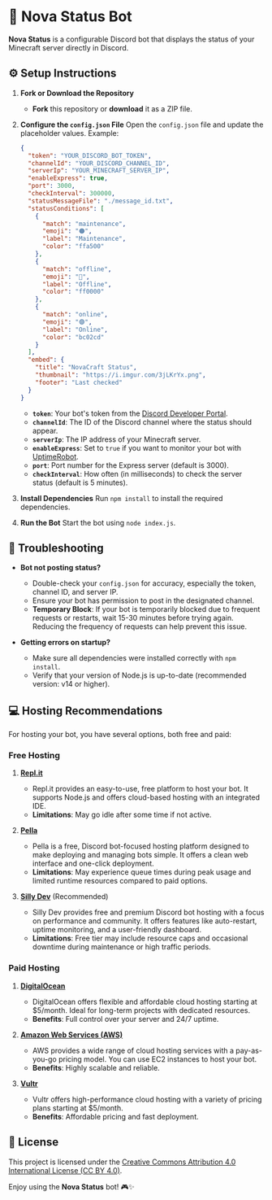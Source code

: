 # 🌌 Nova Status Bot

**Nova Status** is a configurable Discord bot that displays the status of your Minecraft server directly in Discord.

## ⚙️ Setup Instructions

1. **Fork or Download the Repository**
   - **Fork** this repository or **download** it as a ZIP file.

2. **Configure the `config.json` File**
   Open the `config.json` file and update the placeholder values. Example:

    ```json
    {
      "token": "YOUR_DISCORD_BOT_TOKEN",
      "channelId": "YOUR_DISCORD_CHANNEL_ID",
      "serverIp": "YOUR_MINECRAFT_SERVER_IP",
      "enableExpress": true,
      "port": 3000,
      "checkInterval": 300000,
      "statusMessageFile": "./message_id.txt",
      "statusConditions": [
        {
          "match": "maintenance",
          "emoji": "🟠",
          "label": "Maintenance",
          "color": "ffa500"
        },
        {
          "match": "offline",
          "emoji": "🔴",
          "label": "Offline",
          "color": "ff0000"
        },
        {
          "match": "online",
          "emoji": "🟣",
          "label": "Online",
          "color": "bc02cd"
        }
      ],
      "embed": {
        "title": "NovaCraft Status",
        "thumbnail": "https://i.imgur.com/3jLKrYx.png",
        "footer": "Last checked"
      }
    }
    ```

    - **`token`**: Your bot's token from the [Discord Developer Portal](https://discord.com/developers/applications).
    - **`channelId`**: The ID of the Discord channel where the status should appear.
    - **`serverIp`**: The IP address of your Minecraft server.
    - **`enableExpress`**: Set to `true` if you want to monitor your bot with [UptimeRobot](https://uptimerobot.com/).
    - **`port`**: Port number for the Express server (default is 3000).
    - **`checkInterval`**: How often (in milliseconds) to check the server status (default is 5 minutes).
  
3. **Install Dependencies**
   Run `npm install` to install the required dependencies.

4. **Run the Bot**
   Start the bot using `node index.js`.


## 🔧 Troubleshooting

- **Bot not posting status?**
    - Double-check your `config.json` for accuracy, especially the token, channel ID, and server IP.
    - Ensure your bot has permission to post in the designated channel.
    - **Temporary Block**: If your bot is temporarily blocked due to frequent requests or restarts, wait 15-30 minutes before trying again. Reducing the frequency of requests can help prevent this issue.

- **Getting errors on startup?**
    - Make sure all dependencies were installed correctly with `npm install`.
    - Verify that your version of Node.js is up-to-date (recommended version: v14 or higher).

## 💻 Hosting Recommendations

For hosting your bot, you have several options, both free and paid:

### Free Hosting

1. **[Repl.it](https://replit.com/)**  
   - Repl.it provides an easy-to-use, free platform to host your bot. It supports Node.js and offers cloud-based hosting with an integrated IDE.
   - **Limitations**: May go idle after some time if not active.

2. **[Pella](https://www.pella.app/)**  
   - Pella is a free, Discord bot-focused hosting platform designed to make deploying and managing bots simple. It offers a clean web interface and one-click deployment.
   - **Limitations**: May experience queue times during peak usage and limited runtime resources compared to paid options.

3. **[Silly Dev](https://sillydev.co.uk/)** (Recommended)
   - Silly Dev provides free and premium Discord bot hosting with a focus on performance and community. It offers features like auto-restart, uptime monitoring, and a user-friendly dashboard.
   - **Limitations**: Free tier may include resource caps and occasional downtime during maintenance or high traffic periods.

### Paid Hosting

1. **[DigitalOcean](https://www.digitalocean.com/)**  
   - DigitalOcean offers flexible and affordable cloud hosting starting at $5/month. Ideal for long-term projects with dedicated resources.
   - **Benefits**: Full control over your server and 24/7 uptime.

2. **[Amazon Web Services (AWS)](https://aws.amazon.com/)**  
   - AWS provides a wide range of cloud hosting services with a pay-as-you-go pricing model. You can use EC2 instances to host your bot.
   - **Benefits**: Highly scalable and reliable.

3. **[Vultr](https://www.vultr.com/)**  
   - Vultr offers high-performance cloud hosting with a variety of pricing plans starting at $5/month.
   - **Benefits**: Affordable pricing and fast deployment.

## 📝 License

This project is licensed under the [Creative Commons Attribution 4.0 International License (CC BY 4.0)](https://creativecommons.org/licenses/by/4.0/).

Enjoy using the **Nova Status** bot! 🎮✨
